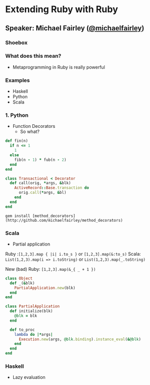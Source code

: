 # Extending Ruby with Ruby
## Speaker: Michael Fairley ([@michaelfairley](http://github.com/michaelfairley))

### Shoebox

### What does this mean?

* Metaprogramming in Ruby is really powerful

### Examples

* Haskell
* Python
* Scala

### 1. Python

* Function Decorators
  * So what?

```ruby
def fin(n)
  if n <= 1
    1 
  else
    fib(n - 1) * fub(n - 2)
  end
end

class Transactional < Decorator
  def call(orig, *args, &blk)
    ActiveRecord::Base.transaction do
      orig.call(*args, &bl)
    end
  end
end
```

`gem install [method_decorators](http://github.com/michaelfairley/method_decorators)`

### Scala

* Partial application

Ruby :`[1,2,3].map { |i| i.to_s }` or `[1,2,3].map(&:to_s)`
Scala: `List(1,2,3).map(i => i.toString)` or `List(1,2,3).map(_.toString)`

New (bad) Ruby: `[1,2,3].map(&_{ _ + 1 })`

```ruby
class Object
  def _(&blk)
    PartialApplication.new(blk)
  end
end

class PartialApplication
  def initialize(blk)
    @blk = blk
  end

  def to_proc
    lambda do |*args|
      Execution.new(args, @blk.binding).instance_eval(&@blk)
    end
  end
end
```

### Haskell

* Lazy evaluation
